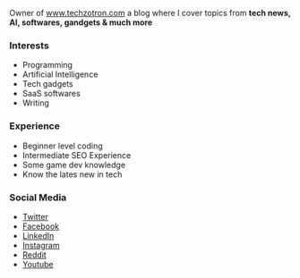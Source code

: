 Owner of <a href="https://techzotron.com">www.techzotron.com</a> a blog where I cover topics from **tech news, AI, softwares, gandgets & much more**

### Interests
- Programming
- Artificial Intelligence
- Tech gadgets
- SaaS softwares
- Writing
### Experience
- Beginner level coding
- Intermediate SEO Experience
- Some game dev knowledge
- Know the lates new in tech
### Social Media
- <a href="https://twitter.com/KolleJoachim">Twitter</a>
- <a href="https://www.facebook.com/kollejoachim/">Facebook</a>
- <a href="https://www.linkedin.com/in/kollejoachim/">LinkedIn</a>
- <a href="https://www.instagram.com/joachim_turn/">Instagram</a>
- <a href="https://www.reddit.com/user/Joachim_Kolle">Reddit</a>
- <a href="https://www.youtube.com/channel/UCY_hpEg4L2Vz6lLFVkE0JDQ">Youtube</a>


<!--
**JoachimLK/JoachimLK** is a ✨ _special_ ✨ repository because its `README.md` (this file) appears on your GitHub profile.

Here are some ideas to get you started:

- 🔭 I’m currently working on ...
- 🌱 I’m currently learning ...
- 👯 I’m looking to collaborate on ...
- 🤔 I’m looking for help with ...
- 💬 Ask me about ...
- 📫 How to reach me: ...
- 😄 Pronouns: ...
- ⚡ Fun fact: ...
-->
